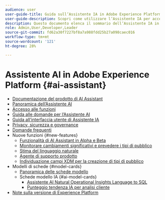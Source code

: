 ```yaml
---
audience: user
user-guide-title: Guida sull’Assistente IA in Adobe Experience Platform
user-guide-description: Scopri come utilizzare l’Assistente IA per accelerare il flusso di lavoro con Adobe Experience Platform e Real-time Customer Data Platform.
description: Questo documento elenca il sommario dell’Assistente IA in Adobe Experience Platform.
role: Admin,User,Developer,Leader
source-git-commit: fd62a30f7227bf8a7a988fdd25b27a098caec016
workflow-type: tm+mt
source-wordcount: '121'
ht-degree: 28%

---
```



# Assistente AI in Adobe Experience Platform {#ai-assistant}

* [Documentazione del prodotto di AI Assistant](landing.md)
* [Panoramica dell’Assistente AI](home.md)
* [Accesso alle funzioni](access.md)
* [Guida alle domande per l’Assistente AI](questions.md)
* [Guida all’interfaccia utente di Assistente IA](ui-guide.md)
* [Privacy, sicurezza e governance](privacy.md)
* [Domande frequenti](faq.md)
* Nuove funzioni {#new-features}
   * [Funzionalità di AI Assistant in Alpha e Beta](./new-features/alpha-beta.md)
   * [Monitorare cambiamenti significativi e prevedere i tipi di pubblico](./new-features/audience-forecasting.md)
   * [Stima del linguaggio naturale](./new-features/natural-language.md)
   * [Agente di supporto prodotto](./new-features/customer-support.md)
   * [Individuazione campi XDM per la creazione di tipi di pubblico](./new-features/xdm-field-discovery.md)
* Modelli di schede {#model-cards}
   * [Panoramica delle schede modello](./model-cards/overview.md)
   * Schede modello IA {#ai-model-cards}
      * [Assistente AI Natural Operational Insights Language to SQL](./model-cards/ai-model-cards/natural-language-to-sql.md)
      * [Punteggio tendenza IA per analisi cliente](./model-cards/ai-model-cards/customer-ai.md)
* [Note sulla versione di Experience Platform](https://experienceleague.adobe.com/it/docs/experience-platform/release-notes/latest)

